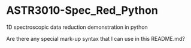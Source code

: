 # ASTR3010-Spec_Red_Python
1D spectroscopic data reduction demonstration in python

Are there any special mark-up syntax that I can use in this README.md?
